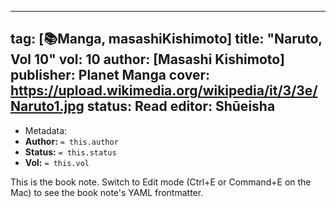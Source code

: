 
---
tag: [📚Manga, masashiKishimoto]
title: "Naruto, Vol 10"
vol: 10
author: [Masashi Kishimoto]
publisher: Planet Manga
cover: https://upload.wikimedia.org/wikipedia/it/3/3e/Naruto1.jpg
status: Read
editor: Shūeisha
---


- Metadata:
- **Author:** `= this.author`
- **Status:** `= this.status`
- **Vol:** `= this.vol`

This is the book note. Switch to Edit mode (Ctrl+E or Command+E on the Mac) to see the book note's YAML frontmatter.


